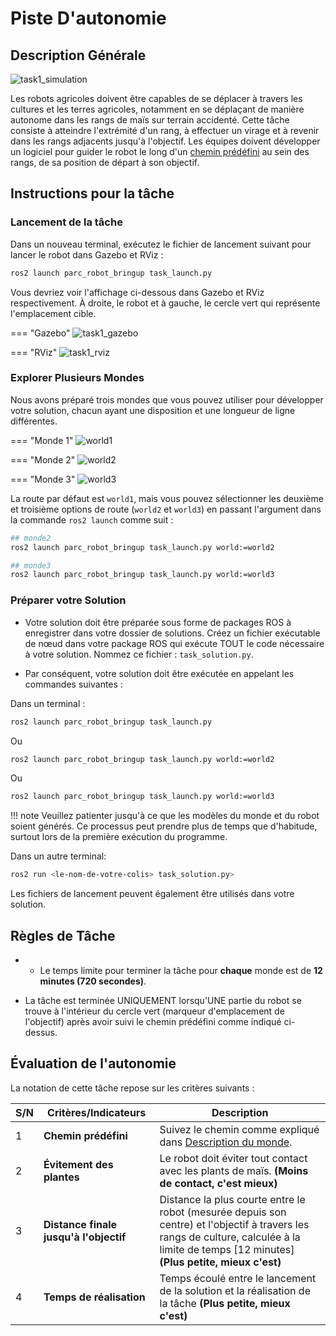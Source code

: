 # Piste D'autonomie

## Description Générale

![task1_simulation](../assets/task_sim.gif)

Les robots agricoles doivent être capables de se déplacer à travers les cultures et les terres agricoles, notamment en se déplaçant de manière autonome dans les rangs de maïs sur terrain accidenté. Cette tâche consiste à atteindre l'extrémité d'un rang, à effectuer un virage et à revenir dans les rangs adjacents jusqu'à l'objectif. Les équipes doivent développer un logiciel pour guider le robot le long d'un [chemin prédéfini](#explorer-plusieurs-mondes) au sein des rangs, de sa position de départ à son objectif.

## Instructions pour la tâche

### Lancement de la tâche
Dans un nouveau terminal, exécutez le fichier de lancement suivant pour lancer le robot dans Gazebo et RViz :

```sh
ros2 launch parc_robot_bringup task_launch.py
```

Vous devriez voir l'affichage ci-dessous dans Gazebo et RViz respectivement. À droite, le robot et à gauche, le cercle vert qui représente l'emplacement cible.

=== "Gazebo"
    ![task1_gazebo](../assets/gazebo.png)

=== "RViz"
    ![task1_rviz](../../getting-started-tutorials/assets/rviz.png)

### Explorer Plusieurs Mondes

Nous avons préparé trois mondes que vous pouvez utiliser pour développer votre solution, chacun ayant une disposition et une longueur de ligne différentes.

=== "Monde 1"
    ![world1](../assets/World1.jpg)

=== "Monde 2"
    ![world2](../assets/World2.jpg)

=== "Monde 3"
    ![world3](../assets/World3.jpg)


La route par défaut est `world1`, mais vous pouvez sélectionner les deuxième et troisième options de route (`world2` et `world3`) en passant l'argument dans la commande `ros2 launch` comme suit :

```sh
## monde2
ros2 launch parc_robot_bringup task_launch.py ​​world:=world2

## monde3
ros2 launch parc_robot_bringup task_launch.py ​​world:=world3
```

### Préparer votre Solution

* Votre solution doit être préparée sous forme de packages ROS à enregistrer dans votre dossier de solutions. Créez un fichier exécutable de nœud dans votre package ROS qui exécute TOUT le code nécessaire à votre solution. Nommez ce fichier : `task_solution.py`.

* Par conséquent, votre solution doit être exécutée en appelant les commandes suivantes :

Dans un terminal :

```sh
ros2 launch parc_robot_bringup task_launch.py
```

Ou

```sh
ros2 launch parc_robot_bringup task_launch.py ​​world:=world2
```

Ou

```sh
ros2 launch parc_robot_bringup task_launch.py ​​world:=world3
```

!!! note
    Veuillez patienter jusqu'à ce que les modèles du monde et du robot soient générés. Ce processus peut prendre plus de temps que d'habitude, surtout lors de la première exécution du programme.

Dans un autre terminal:

```sh
ros2 run <le-nom-de-votre-colis> task_solution.py>
```

Les fichiers de lancement peuvent également être utilisés dans votre solution.

## Règles de Tâche

* * Le temps limite pour terminer la tâche pour **chaque** monde est de **12 minutes (720 secondes)**.

* La tâche est terminée UNIQUEMENT lorsqu'UNE partie du robot se trouve à l'intérieur du cercle vert (marqueur d'emplacement de l'objectif) après avoir suivi le chemin prédéfini comme indiqué ci-dessus.

## Évaluation de l'autonomie

La notation de cette tâche repose sur les critères suivants :

| S/N | Critères/Indicateurs | Description |
| ----------- | ----------- | ------- |
| 1 | **Chemin prédéfini** | Suivez le chemin comme expliqué dans [Description du monde](#explorer-plusieurs-mondes). |
| 2 | **Évitement des plantes** | Le robot doit éviter tout contact avec les plants de maïs. **(Moins de contact, c'est mieux)** |
| 3 | **Distance finale jusqu'à l'objectif** | Distance la plus courte entre le robot (mesurée depuis son centre) et l'objectif à travers les rangs de culture, calculée à la limite de temps [12 minutes] **(Plus petite, mieux c'est)**
| 4 | **Temps de réalisation** | Temps écoulé entre le lancement de la solution et la réalisation de la tâche **(Plus petite, mieux c'est)** |
